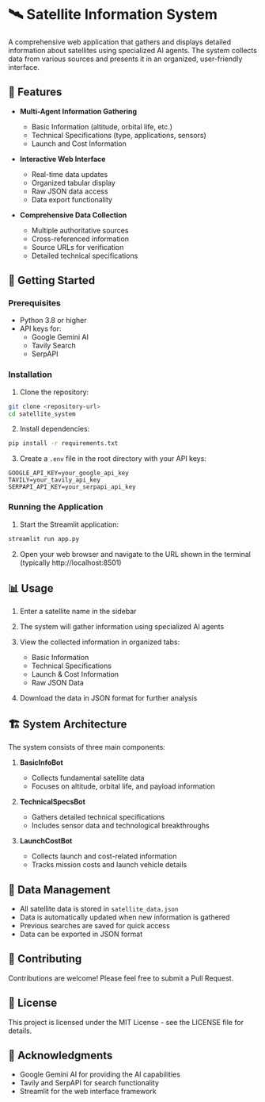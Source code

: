 # 🛰️ Satellite Information System

A comprehensive web application that gathers and displays detailed information about satellites using specialized AI agents. The system collects data from various sources and presents it in an organized, user-friendly interface.

## 🌟 Features

- **Multi-Agent Information Gathering**
  - Basic Information (altitude, orbital life, etc.)
  - Technical Specifications (type, applications, sensors)
  - Launch and Cost Information

- **Interactive Web Interface**
  - Real-time data updates
  - Organized tabular display
  - Raw JSON data access
  - Data export functionality

- **Comprehensive Data Collection**
  - Multiple authoritative sources
  - Cross-referenced information
  - Source URLs for verification
  - Detailed technical specifications

## 🚀 Getting Started

### Prerequisites

- Python 3.8 or higher
- API keys for:
  - Google Gemini AI
  - Tavily Search
  - SerpAPI

### Installation

1. Clone the repository:
```bash
git clone <repository-url>
cd satellite_system
```

2. Install dependencies:
```bash
pip install -r requirements.txt
```

3. Create a `.env` file in the root directory with your API keys:
```env
GOOGLE_API_KEY=your_google_api_key
TAVILY=your_tavily_api_key
SERPAPI_API_KEY=your_serpapi_api_key
```

### Running the Application

1. Start the Streamlit application:
```bash
streamlit run app.py
```

2. Open your web browser and navigate to the URL shown in the terminal (typically http://localhost:8501)

## 📊 Usage

1. Enter a satellite name in the sidebar
2. The system will gather information using specialized AI agents
3. View the collected information in organized tabs:
   - Basic Information
   - Technical Specifications
   - Launch & Cost Information
   - Raw JSON Data

4. Download the data in JSON format for further analysis

## 🏗️ System Architecture

The system consists of three main components:

1. **BasicInfoBot**
   - Collects fundamental satellite data
   - Focuses on altitude, orbital life, and payload information

2. **TechnicalSpecsBot**
   - Gathers detailed technical specifications
   - Includes sensor data and technological breakthroughs

3. **LaunchCostBot**
   - Collects launch and cost-related information
   - Tracks mission costs and launch vehicle details

## 🔧 Data Management

- All satellite data is stored in `satellite_data.json`
- Data is automatically updated when new information is gathered
- Previous searches are saved for quick access
- Data can be exported in JSON format

## 🤝 Contributing

Contributions are welcome! Please feel free to submit a Pull Request.

## 📝 License

This project is licensed under the MIT License - see the LICENSE file for details.

## 🙏 Acknowledgments

- Google Gemini AI for providing the AI capabilities
- Tavily and SerpAPI for search functionality
- Streamlit for the web interface framework 